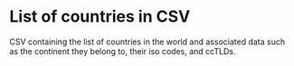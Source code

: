# List of countries in CSV

CSV containing the list of countries in the world and associated data such as the continent they belong to, their iso codes, and ccTLDs.

